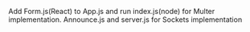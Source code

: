 Add Form.js(React) to App.js and run index.js(node) for Multer implementation. Announce.js and server.js for Sockets implementation
